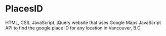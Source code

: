 # PlacesID
HTML, CSS, JavaScript, jQuery website that uses Google Maps JavaScript API to find the google place ID for any location in Vancouver, B.C
